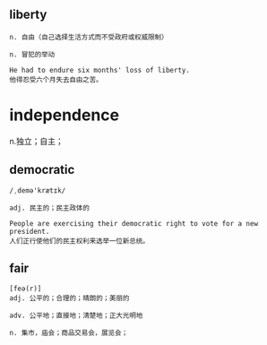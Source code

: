 ## liberty
```
n. 自由（自己选择生活方式而不受政府或权威限制）

n. 冒犯的举动

He had to endure six months' loss of liberty.
他得忍受六个月失去自由之苦。
```

# independence
n.独立；自主；

## democratic
```
/ˌdemə'krætɪk/

adj. 民主的；民主政体的

People are exercising their democratic right to vote for a new president.
人们正行使他们的民主权利来选举一位新总统。
```

## fair
```
[feə(r)]
adj. 公平的；合理的；晴朗的；美丽的

adv. 公平地；直接地；清楚地；正大光明地

n. 集市，庙会；商品交易会，展览会；
```